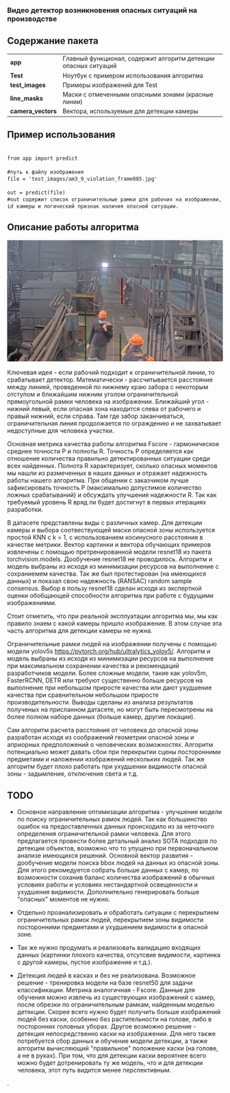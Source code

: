 ### Видео детектор возникновения опасных ситуаций на производстве
    
## Содержание пакета 

<table>
<tr>
    <td><b> app </b></td>
    <td> Главный функционал, содержит алгоритм детекции опасных ситуаций</td>
</tr>
<tr>
    <td><b> Test </b></td>
    <td> Ноутбук с примером использования алгоритма</td>
</tr>
<tr>
    <td><b> test_images </b></td>
    <td> Примеры изображений для Test</td>
</tr>
<tr>
    <td><b> line_masks </b></td>
    <td> Маски с отмеченными опасными зонами (красные линии) </td>
</tr>
<tr>
    <td><b> camera_vectors </b></td>
    <td> Вектора, используемые для детекции камеры  </td>
</tr>
</table>

## Пример использования 

```python3

from app import predict

#путь к файлу изображения
file = 'test_images/am3_9_violation_frame085.jpg' 

out = predict(file) 
#out содержит список ограничительные рамки для рабочих на изображении, id камеры и логический признак наличия опасной ситуации. 
```

## Описание работы алгоритма  

![Alt text](demo.png?raw=true "")

Ключевая идея - если рабочий подходит к ограничительной линии, то срабатывает детектор. 
Математически  - рассчитывается расстояние между линией, проведенной по нижнему краю забора с некоторым отступом и ближайшим нижним уголом ограничительной прямоугольной рамки человека на изображении. Ближайший угол - нижний левый, если опасная зона находится слева от рабочего и правый нижний, если справа. Там где забор заканчиваться, ограничительная линия продолжается по ограждению и не захватывает недоступные для человека участки. 

Основная метрика качества работы алгоритма Fscore - гармоническое среднее точности P и полноты R. Точность P определяется как отношение количества правильно детектированных ситуации среди всех найденных. Полнота R характеризует, сколько опасных моментов мы нашли из размеченных в наших данных и отражает надежность работы нашего алгоритма. При общении с заказчиком лучше зафиксировать точность P (максимально допустимое количество ложных срабатываний) и обсуждать улучшения надежности R. Так как требуемый уровень R вряд ли будет достигнут в первых итерациях разработки. 

  
В датасете представлены виды с различных камер. Для детекции камеры и выбора соотвествующей маски опасной зоны используется простой KNN с k = 1, с использованием косинусного расстояния в качестве метрики. Вектор картинки и вектора обучающих примеров извлечены с помощью претренированной модели resnet18 из пакета torchvision.models. Дообучение resnet18 не проводилось. Алгоритм и модель выбраны из исходя из минимизации ресурсов на выполнение с сохраниемем качества. Так же был протестирован (на имеющихся данных) и показал свою надежность (RANSAC) random sample consensus. Выбор в пользу resnet18 сделан исходя из экспертной оценки обобщающей способности алгоритма при работе с будущими изображениями. 
  
Стоит отметить, что при реальной эксплуатации алгоритма мы, мы как правило знаем с какой камеры пришло изображение. В этом случае эта часть алгоритма для детекции камеры не нужна. 

Ограничительные рамки людей на изображении получены с помощью модели yolov5s https://pytorch.org/hub/ultralytics_yolov5/. Алгоритм и модель выбраны из исходя из минимизации ресурсов на выполнение при максимальном сохранении качества и рекомендаций разработчиков модели. Более сложные модели, такие как  yolov5m, FasterRCNN, DETR или требуют существенно больше ресурсов на выполнение при небольшом приросте качества или дают ухудшение качества при сравнительном небольшом приросте производительности. Выводы сделаны из анализа результатов полученых на присланном датасете, но могут быть пересмотрены на более полном наборе данных (больше камер, другие локации). 

Сам алгоритм расчета расстояния от человека до опасной зоны разработан исходя из соображений геометрии опасной зоны и априорных предположений о человеческих возможностях. Алгоритм потенциально может давать сбои при перекрытии сцены посторонними предметами и наложении изображений нескольких людей. Так же алгоритм будет плохо работать при ухудшении видимости опасной зоны - задымление, отключение света и т.д. 

## TODO  


- Основное направление оптимизации алгоритма - улучшение модели по поиску ограничительных рамок людей. Так как большинство ошибок на предоставленных данных происходило из за неточного определения ограничительной рамки человека. Для этого предлагается провести более детальный анализ SOTA подходов по детекции объектов, возможно что то упущено при первоначальном анализе имеющихся решений. Основной вектор развития - дообучение модели поиска bbox людей на данных из опасной зоны. Для этого рекомедуется собрать больше данных с камер, по возможности соханив баланс количества изображений в обычных условиях работы и условиях нестандартной освещенности и ухудшения видимости. Дополнительно генерировать больше "опасных" моментов не нужно.

- Отдельно проанализировать и обработать ситуации с перекрытием ограничительных рамок людей, перекрытием зоны видимости посторонними предметами и ухудшением видимости в опасной зоне.

- Так же нужно продумать и реализовать валидацию входящих данных (картинки плохого качества, отсутсвие видимости, картинка с другой камеры, пустое изображение и т.д.). 

- Детекция людей в касках и без не реализована. Возможное решение - тренировка модели на базе resnet50 для задачи классификации. Метрика аналогичная - Fscore. Данные для обучения можно извлечь из существующих изображений с камер, после обрезки по ограничительным рамкам, найденным моделью детекции. Скорее всего нужно будет получить больше изображений людей без каски, особенно без растительности на голове, либо в посторонних головных уборах. 
Другое возможно решение - детекция непосредственно каски на изображении. Для него также потребуется сбор данных и обучение модели детекции, а также алгоритм вычисляющий "правильное" положение каски (на голове, а не в руках). При том, что для детекции каски вероятнее всего можно будет дотренировать ту же модель, что и для детекции человека, этот путь видится менее перспективным.

.    





   





 











     






